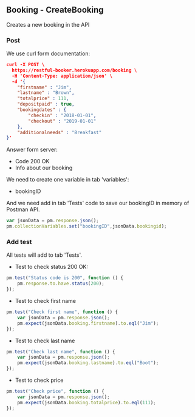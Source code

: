 ## Booking - CreateBooking<br>
Creates a new booking in the API
### Post
We use curl form documentation:
```json
curl -X POST \
  https://restful-booker.herokuapp.com/booking \
  -H 'Content-Type: application/json' \
  -d '{
    "firstname" : "Jim",
    "lastname" : "Brown",
    "totalprice" : 111,
    "depositpaid" : true,
    "bookingdates" : {
        "checkin" : "2018-01-01",
        "checkout" : "2019-01-01"
    },
    "additionalneeds" : "Breakfast"
}'
```
Answer form server:
* Code 200 OK
* Info about our booking

We need to create one variable in tab 'variables':
* bookingID

And we need add in tab 'Tests' code to save our bookingID in memory of Postman API.
```js
var jsonData = pm.response.json();
pm.collectionVariables.set("bookingID",jsonData.bookingid);
```

### Add test<br>
All tests will add to tab 'Tests'.

* Test to check status 200 OK:
```js
pm.test("Status code is 200", function () {
    pm.response.to.have.status(200);
});
```

* Test to check first name
```js
pm.test("Check first name", function () {
    var jsonData = pm.response.json();
    pm.expect(jsonData.booking.firstname).to.eql("Jim");
});
```

* Test to check last name
```js
pm.test("Check last name", function () {
    var jsonData = pm.response.json();
    pm.expect(jsonData.booking.lastname).to.eql("Boot");
});
```

* Test to check price
```js
pm.test("Check price", function () {
    var jsonData = pm.response.json();
    pm.expect(jsonData.booking.totalprice).to.eql(111);
});
```